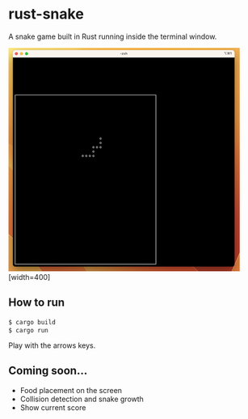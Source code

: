 # rust-snake
A snake game built in Rust running inside the terminal window.

![alt text](https://github.com/miguelpais/rust-snake/blob/main/screen.png?raw=true)[width=400]

## How to run

```terminal
$ cargo build
$ cargo run
```

Play with the arrows keys.

## Coming soon...

- Food placement on the screen
- Collision detection and snake growth
- Show current score 
